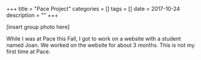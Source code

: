+++
title = "Pace Project"
categories = []
tags = []
date = 2017-10-24
description = ""
+++

[insert group photo here]

While I was at Pace this Fall, I got to work on a website with a student named Joan. 
We worked on the website for about 3 months. This is not my first time at Pace. 
